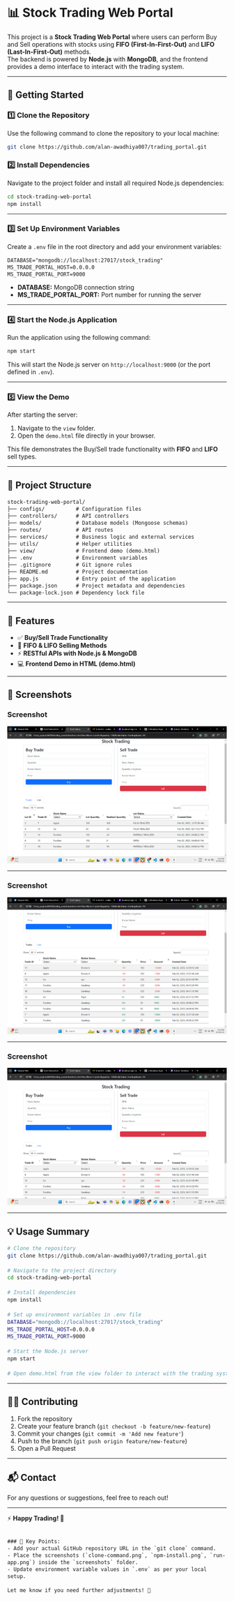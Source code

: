 # 📊 Stock Trading Web Portal

This project is a **Stock Trading Web Portal** where users can perform Buy and Sell operations with stocks using **FIFO (First-In-First-Out)** and **LIFO (Last-In-First-Out)** methods.  
The backend is powered by **Node.js** with **MongoDB**, and the frontend provides a demo interface to interact with the trading system.  

---

## 🚀 Getting Started

### 1️⃣ Clone the Repository

Use the following command to clone the repository to your local machine:

```bash
git clone https://github.com/alan-awadhiya007/trading_portal.git
```

### 2️⃣ Install Dependencies

Navigate to the project folder and install all required Node.js dependencies:

```bash
cd stock-trading-web-portal
npm install
```

---

### 3️⃣ Set Up Environment Variables

Create a `.env` file in the root directory and add your environment variables:

```env
DATABASE="mongodb://localhost:27017/stock_trading"
MS_TRADE_PORTAL_HOST=0.0.0.0
MS_TRADE_PORTAL_PORT=9000
```

- **DATABASE:** MongoDB connection string  
- **MS_TRADE_PORTAL_PORT:** Port number for running the server  

---

### 4️⃣ Start the Node.js Application

Run the application using the following command:

```bash
npm start
```

This will start the Node.js server on `http://localhost:9000` (or the port defined in `.env`).

---

### 5️⃣ View the Demo

After starting the server:  

1. Navigate to the `view` folder.  
2. Open the `demo.html` file directly in your browser.  

This file demonstrates the Buy/Sell trade functionality with **FIFO** and **LIFO** sell types.

---

## 📂 Project Structure

```
stock-trading-web-portal/
├── configs/          # Configuration files
├── controllers/      # API controllers
├── models/           # Database models (Mongoose schemas)
├── routes/           # API routes
├── services/         # Business logic and external services
├── utils/            # Helper utilities
├── view/             # Frontend demo (demo.html)
├── .env              # Environment variables
├── .gitignore        # Git ignore rules
├── README.md         # Project documentation
├── app.js            # Entry point of the application
├── package.json      # Project metadata and dependencies
└── package-lock.json # Dependency lock file
```

---

## 📝 Features

- ✅ **Buy/Sell Trade Functionality**  
- 🔄 **FIFO & LIFO Selling Methods**  
- ⚡ **RESTful APIs with Node.js & MongoDB**  
- 💻 **Frontend Demo in HTML (demo.html)**  

---

## 📸 Screenshots

### Screenshot

![Clone Repository](./screenshots/screenview1.png)

---

### Screenshot

![NPM Install](./screenshots/screenview2.png)

---

### Screenshot

![Run Application](./screenshots/screenview3.png)

---

## 💡 Usage Summary

```bash
# Clone the repository
git clone https://github.com/alan-awadhiya007/trading_portal.git

# Navigate to the project directory
cd stock-trading-web-portal

# Install dependencies
npm install

# Set up environment variables in .env file
DATABASE="mongodb://localhost:27017/stock_trading"
MS_TRADE_PORTAL_HOST=0.0.0.0
MS_TRADE_PORTAL_PORT=9000

# Start the Node.js server
npm start

# Open demo.html from the view folder to interact with the trading system
```

---

## 👨‍💻 Contributing

1. Fork the repository  
2. Create your feature branch (`git checkout -b feature/new-feature`)  
3. Commit your changes (`git commit -m 'Add new feature'`)  
4. Push to the branch (`git push origin feature/new-feature`)  
5. Open a Pull Request  

---

## 📬 Contact

For any questions or suggestions, feel free to reach out!

---

⚡ **Happy Trading! 🚀**
```

### 🔑 Key Points:
- Add your actual GitHub repository URL in the `git clone` command.  
- Place the screenshots (`clone-command.png`, `npm-install.png`, `run-app.png`) inside the `screenshots` folder.  
- Update environment variable values in `.env` as per your local setup.  

Let me know if you need further adjustments! 🚀
